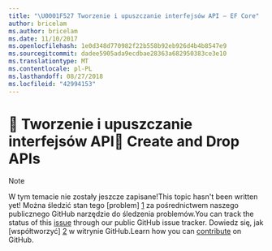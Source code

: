 ```yaml
---
title: "\U0001F527 Tworzenie i upuszczanie interfejsów API — EF Core"
author: bricelam
ms.author: bricelam
ms.date: 11/10/2017
ms.openlocfilehash: 1e0d348d770982f22b558b92eb926d4b4b8547e9
ms.sourcegitcommit: dadee5905ada9ecdbae28363a682950383ce3e10
ms.translationtype: MT
ms.contentlocale: pl-PL
ms.lasthandoff: 08/27/2018
ms.locfileid: "42994153"
---
```

# <a name="-create-and-drop-apis"></a><span data-ttu-id="ec9dd-102">🔧 Tworzenie i upuszczanie interfejsów API</span><span class="sxs-lookup"><span data-stu-id="ec9dd-102">🔧 Create and Drop APIs</span></span>

> [!NOTE]
> <span data-ttu-id="ec9dd-103">W tym temacie nie zostały jeszcze zapisane!</span><span class="sxs-lookup"><span data-stu-id="ec9dd-103">This topic hasn't been written yet!</span></span> <span data-ttu-id="ec9dd-104">Można śledzić stan tego [problem] [ 1] za pośrednictwem naszego publicznego GitHub narzędzie do śledzenia problemów.</span><span class="sxs-lookup"><span data-stu-id="ec9dd-104">You can track the status of this [issue][1] through our public GitHub issue tracker.</span></span> <span data-ttu-id="ec9dd-105">Dowiedz się, jak [współtworzyć] [ 2] w witrynie GitHub.</span><span class="sxs-lookup"><span data-stu-id="ec9dd-105">Learn how you can [contribute][2] on GitHub.</span></span>


  [1]: https://github.com/aspnet/EntityFramework.Docs/issues/549
  [2]: https://github.com/aspnet/EntityFramework.Docs/blob/master/CONTRIBUTING.md
